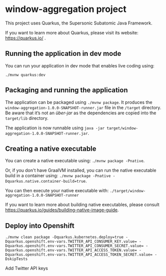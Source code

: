 # window-aggregation project

This project uses Quarkus, the Supersonic Subatomic Java Framework.

If you want to learn more about Quarkus, please visit its website: https://quarkus.io/ .

## Running the application in dev mode

You can run your application in dev mode that enables live coding using:
```
./mvnw quarkus:dev
```

## Packaging and running the application

The application can be packaged using `./mvnw package`.
It produces the `window-aggregation-1.0.0-SNAPSHOT-runner.jar` file in the `/target` directory.
Be aware that it’s not an _über-jar_ as the dependencies are copied into the `target/lib` directory.

The application is now runnable using `java -jar target/window-aggregation-1.0.0-SNAPSHOT-runner.jar`.

## Creating a native executable

You can create a native executable using: `./mvnw package -Pnative`.

Or, if you don't have GraalVM installed, you can run the native executable build in a container using: `./mvnw package -Pnative -Dquarkus.native.container-build=true`.

You can then execute your native executable with: `./target/window-aggregation-1.0.0-SNAPSHOT-runner`

If you want to learn more about building native executables, please consult https://quarkus.io/guides/building-native-image-guide.

## Deploy into Openshift
```
./mvnw clean package -Dquarkus.kubernetes.deploy=true -Dquarkus.openshift.env-vars.TWITTER_API_CONSUMER_KEY.value= -Dquarkus.openshift.env-vars.TWITTER_API_CONSUMER_SECRET.value= -Dquarkus.openshift.env-vars.TWITTER_API_ACCESS_TOKEN.value= -Dquarkus.openshift.env-vars.TWITTER_API_ACCESS_TOKEN_SECRET.value= -DskipTests
```
Add Twitter API keys